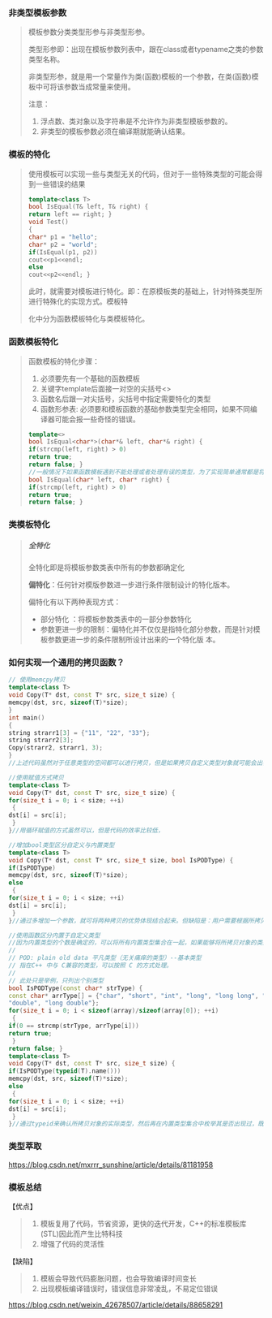 ###  非类型模板参数 

> 模板参数分类类型形参与非类型形参。 
>
> 类型形参即：出现在模板参数列表中，跟在class或者typename之类的参数类型名称。 
>
> 非类型形参，就是用一个常量作为类(函数)模板的一个参数，在类(函数)模板中可将该参数当成常量来使用。 
>
> 注意： 
>
> 1. 浮点数、类对象以及字符串是不允许作为非类型模板参数的。 
> 2. 非类型的模板参数必须在编译期就能确认结果。 

### 模板的特化 

> 使用模板可以实现一些与类型无关的代码，但对于一些特殊类型的可能会得到一些错误的结果
>
> ```cpp
> template<class T>
> bool IsEqual(T& left, T& right) {
> return left == right; }
> void Test()
> {
> char* p1 = "hello";
> char* p2 = "world";
> if(IsEqual(p1, p2))
> cout<<p1<<endl;
> else
> cout<<p2<<endl; }
> ```
>
> 此时，就需要对模板进行特化。即：在原模板类的基础上，针对特殊类型所进行特殊化的实现方式。模板特 
>
> 化中分为函数模板特化与类模板特化。

### 函数模板特化 

> 函数模板的特化步骤： 
>
> 1. 必须要先有一个基础的函数模板 
> 2. 关键字template后面接一对空的尖括号<> 
> 3. 函数名后跟一对尖括号，尖括号中指定需要特化的类型 
> 4. 函数形参表: 必须要和模板函数的基础参数类型完全相同，如果不同编译器可能会报一些奇怪的错误。
>
> ```cpp
> template<>
> bool IsEqual<char*>(char*& left, char*& right) {
> if(strcmp(left, right) > 0)
> return true;
> return false; }
> //一般情况下如果函数模板遇到不能处理或者处理有误的类型，为了实现简单通常都是将该函数直接给出。
> bool IsEqual(char* left, char* right) {
> if(strcmp(left, right) > 0)
> return true;
> return false; }
> ```

### 类模板特化 

> ##### 全特化 
>
>  全特化即是将模板参数类表中所有的参数都确定化
>
> **偏特化**：任何针对模版参数进一步进行条件限制设计的特化版本。
>
> 偏特化有以下两种表现方式： 
>
> - 部分特化 ：将模板参数类表中的一部分参数特化
> - 参数更进一步的限制：偏特化并不仅仅是指特化部分参数，而是针对模板参数更进一步的条件限制所设计出来的一个特化版 本。 

### 如何实现一个通用的拷贝函数？

```cpp
// 使用memcpy拷贝
template<class T>
void Copy(T* dst, const T* src, size_t size) {
memcpy(dst, src, sizeof(T)*size);
}
int main()
{
string strarr1[3] = {"11", "22", "33"};
string strarr2[3];
Copy(strarr2, strarr1, 3);
}
//上述代码虽然对于任意类型的空间都可以进行拷贝，但是如果拷贝自定义类型对象就可能会出错，因为自定义类型对象有可能会涉及到深拷贝(比如string)，而memcpy属于浅拷贝。如果对象中涉及到资源管理，就只能用赋值。

//使用赋值方式拷贝
template<class T>
void Copy(T* dst, const T* src, size_t size) {
for(size_t i = 0; i < size; ++i)
 {
dst[i] = src[i];
 }
}//用循环赋值的方式虽然可以，但是代码的效率比较低，

//增加bool类型区分自定义与内置类型
template<class T>
void Copy(T* dst, const T* src, size_t size, bool IsPODType) {
if(IsPODType)
memcpy(dst, src, sizeof(T)*size);
else
 {
for(size_t i = 0; i < size; ++i)
dst[i] = src[i];
 }
}//通过多增加一个参数，就可将两种拷贝的优势体现结合起来。但缺陷是：用户需要根据所拷贝元素的类型去传递第三个参数，那出错的可能性就增加。

//使用函数区分内置于自定义类型
//因为内置类型的个数是确定的，可以将所有内置类型集合在一起，如果能够将所拷贝对象的类型确定下来，在内置类型集合中查找其是否存在即可确定所拷贝类型是否为内置类型
//
// POD: plain old data 平凡类型（无关痛痒的类型）--基本类型
// 指在C++ 中与 C兼容的类型，可以按照 C 的方式处理。
//
// 此处只是举例，只列出个别类型
bool IsPODType(const char* strType) {
const char* arrType[] = {"char", "short", "int", "long", "long long", "float", 
"double", "long double"};
for(size_t i = 0; i < sizeof(array)/sizeof(array[0]); ++i)
 {
if(0 == strcmp(strType, arrType[i]))
return true;
 }
return false; }
template<class T>
void Copy(T* dst, const T* src, size_t size) {
if(IsPODType(typeid(T).name()))
memcpy(dst, src, sizeof(T)*size);
else
 {
for(size_t i = 0; i < size; ++i)
dst[i] = src[i];
 }
}//通过typeid来确认所拷贝对象的实际类型，然后再在内置类型集合中枚举其是否出现过，既可确认所拷贝元素的类型为内置类型或者自定义类型。但缺陷是：枚举需要将所有类型遍历一遍，每次比较都是字符串的比较，效率比较低。
```

### 类型萃取 

https://blog.csdn.net/mxrrr_sunshine/article/details/81181958

### 模板总结 

【优点】 

> 1. 模板复用了代码，节省资源，更快的迭代开发，C++的标准模板库(STL)因此而产生比特科技 
> 2. 增强了代码的灵活性 

【缺陷】 

> 1. 模板会导致代码膨胀问题，也会导致编译时间变长 
> 2. 出现模板编译错误时，错误信息非常凌乱，不易定位错误 

https://blog.csdn.net/weixin_42678507/article/details/88658291